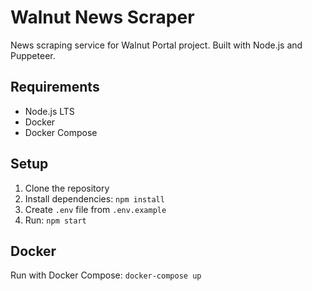 # Walnut News Scraper

News scraping service for Walnut Portal project. Built with Node.js and Puppeteer.

## Requirements
- Node.js LTS
- Docker
- Docker Compose

## Setup
1. Clone the repository
2. Install dependencies: `npm install`
3. Create `.env` file from `.env.example`
4. Run: `npm start`

## Docker
Run with Docker Compose:
```docker-compose up```
